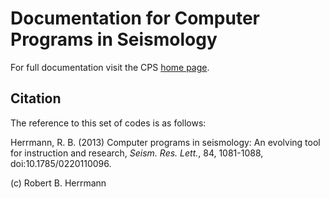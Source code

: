 # Documentation for Computer Programs in Seismology

For full documentation visit the CPS [home page](https://www.eas.slu.edu/eqc/eqccps.html).

## Citation

The reference to this set of codes is as follows:

Herrmann, R. B. (2013) Computer programs in seismology: An evolving tool for
instruction and research, _Seism. Res. Lett._, 84, 1081-1088, doi:10.1785/0220110096.

(c) Robert B. Herrmann
